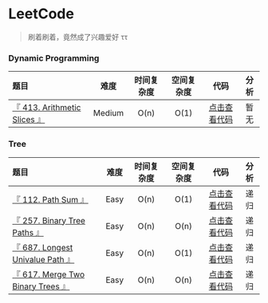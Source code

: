 # LeetCode

> 刷着刷着，竟然成了兴趣爱好 ττ


### Dynamic Programming

| 题目 | 难度 | 时间复杂度 | 空间复杂度 | 代码 | 分析 |
| :----- | :---: | :---: | :---: | :---: | :---: |
| [『 413. Arithmetic Slices 』](https://leetcode.com/problems/arithmetic-slices/) | Medium | O(n) | O(1) | [点击查看代码](/dynamic-programming/413/solution2.js) | 暂无 |

### Tree

| 题目 | 难度 | 时间复杂度 | 空间复杂度 | 代码 | 分析 |
| :----- | :---: | :---: | :---: | :---: | :---: |
| [『 112. Path Sum 』](https://leetcode.com/problems/path-sum/) | Easy | O(n) | O(1) | [点击查看代码](/tree/112/solution1.js) | 递归 |
| [『 257. Binary Tree Paths 』](https://leetcode.com/problems/binary-tree-paths/) | Easy | O(n) | O(n) | [点击查看代码](/tree/257/solution1.js) | 递归 |
| [『 687. Longest Univalue Path 』](https://leetcode.com/problems/longest-univalue-path/) | Easy | O(n) | O(1) | [点击查看代码](/tree/687/solution2.js) | 递归 |
| [『 617. Merge Two Binary Trees 』](https://leetcode.com/problems/merge-two-binary-trees/) | Easy | O(n) | O(n) | [点击查看代码](/tree/617/solution1.js) | 递归 |